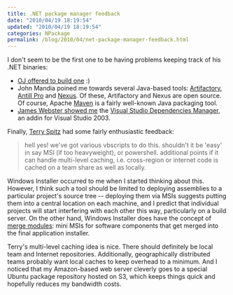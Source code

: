 ```yaml
---
title: .NET package manager feedback
date: "2010/04/19 18:19:54"
updated: "2010/04/19 18:19:54"
categories: NPackage
permalink: /blog/2010/04/net-package-manager-feedback.html
---
```

I don't seem to be the first one to be having problems keeping track of his .NET binaries:

 * [OJ offered to build one](http://twitter.com/TheColonial/status/12416813543) :)
 * John Mandia poined me towards several Java-based tools: [Artifactory](http://www.jfrog.org/products.php), [Antill Pro](http://www.anthillpro.com/html/default.html) and [Nexus](http://nexus.sonatype.org/). Of these, Artifactory and Nexus are open source. Of course, Apache [Maven](http://maven.apache.org/) is a fairly well-known Java packaging tool.
 * [James Webster showed me](http://twitter.com/jimmcslim/status/12417586016) the [Visual Studio Dependencies Manager](http://vsdm.codeplex.com/Wikipage), an addin for Visual Studio 2003.

Finally, [Terry Spitz](http://www.partario.com/blog/2010/04/can-i-have-a-net-package-manager.html#comment-39) had some fairly enthusiastic feedback:
> hell yes! we've got various vbscripts to do this. shouldn't it be 'easy' in say MSI (if too heavyweight), or powershell. additional points if it can handle multi-level caching, i.e. cross-region or internet code is cached on a team share as well as locally.

Windows Installer occurred to me when I started thinking about this. However, I think such a tool should be limited to deploying assemblies to a particular project's source tree -- deploying them via MSIs suggests putting them into a central location on each machine, and I predict that individual projects will start interfering with each other this way, particularly on a build server. On the other hand, Windows Installer does have the concept of [merge modules](http://en.wikipedia.org/wiki/Merge_module): mini MSIs for software components that get merged into the final application installer.

Terry's multi-level caching idea is nice. There should definitely be local team and Internet repositories. Additionally, geographically distributed teams probably want local caches to keep overhead to a minimum. And I noticed that my Amazon-based web server cleverly goes to a special Ubuntu package repository hosted on S3, which keeps things quick and hopefully reduces my bandwidth costs.
